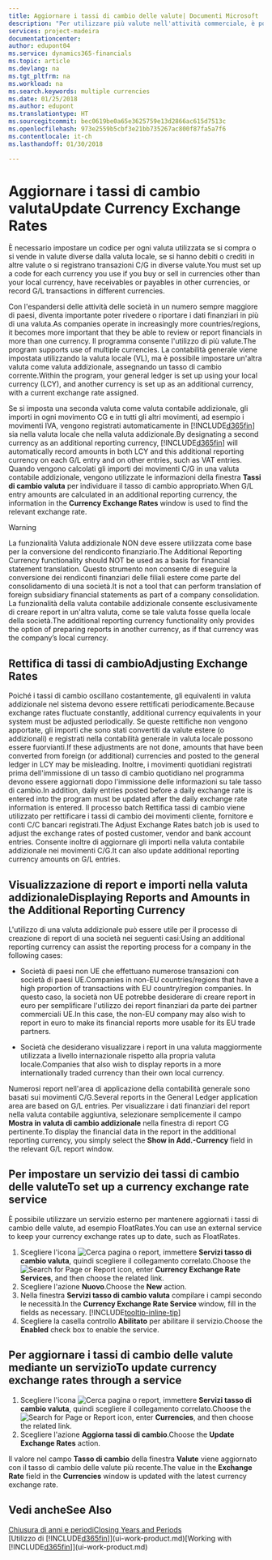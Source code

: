 ```yaml
---
title: Aggiornare i tassi di cambio delle valute| Documenti Microsoft
description: "Per utilizzare più valute nell'attività commerciale, è possibile impostare un codice per ogni valuta e utilizzare un servizio di conversione esterno, ad esempio FloatRates."
services: project-madeira
documentationcenter: 
author: edupont04
ms.service: dynamics365-financials
ms.topic: article
ms.devlang: na
ms.tgt_pltfrm: na
ms.workload: na
ms.search.keywords: multiple currencies
ms.date: 01/25/2018
ms.author: edupont
ms.translationtype: HT
ms.sourcegitcommit: bec0619be0a65e3625759e13d2866ac615d7513c
ms.openlocfilehash: 973e2559b5cbf3e21bb735267ac800f87fa5a7f6
ms.contentlocale: it-ch
ms.lasthandoff: 01/30/2018

---
```

# <a name="update-currency-exchange-rates"></a><span data-ttu-id="69a35-103">Aggiornare i tassi di cambio valuta</span><span class="sxs-lookup"><span data-stu-id="69a35-103">Update Currency Exchange Rates</span></span>
<span data-ttu-id="69a35-104">È necessario impostare un codice per ogni valuta utilizzata se si compra o si vende in valute diverse dalla valuta locale, se si hanno debiti o crediti in altre valute o si registrano transazioni C/G in diverse valute.</span><span class="sxs-lookup"><span data-stu-id="69a35-104">You must set up a code for each currency you use if you buy or sell in currencies other than your local currency, have receivables or payables in other currencies, or record G/L transactions in different currencies.</span></span>  

<span data-ttu-id="69a35-105">Con l'espandersi delle attività delle società in un numero sempre maggiore di paesi, diventa importante poter rivedere o riportare i dati finanziari in più di una valuta.</span><span class="sxs-lookup"><span data-stu-id="69a35-105">As companies operate in increasingly more countries/regions, it becomes more important that they be able to review or report financials in more than one currency.</span></span> <span data-ttu-id="69a35-106">Il programma consente l'utilizzo di più valute.</span><span class="sxs-lookup"><span data-stu-id="69a35-106">The program supports use of multiple currencies.</span></span> <span data-ttu-id="69a35-107">La contabilità generale viene impostata utilizzando la valuta locale (VL), ma è possibile impostare un'altra valuta come valuta addizionale, assegnando un tasso di cambio corrente.</span><span class="sxs-lookup"><span data-stu-id="69a35-107">Within the program, your general ledger is set up using your local currency (LCY), and another currency is set up as an additional currency, with a current exchange rate assigned.</span></span>  

 <span data-ttu-id="69a35-108">Se si imposta una seconda valuta come valuta contabile addizionale, gli importi in ogni movimento CG e in tutti gli altri movimenti, ad esempio i movimenti IVA, vengono registrati automaticamente in [!INCLUDE[d365fin](includes/d365fin_md.md)] sia nella valuta locale che nella valuta addizionale.</span><span class="sxs-lookup"><span data-stu-id="69a35-108">By designating a second currency as an additional reporting currency, [!INCLUDE[d365fin](includes/d365fin_md.md)] will automatically record amounts in both LCY and this additional reporting currency on each G/L entry and on other entries, such as VAT entries.</span></span> <span data-ttu-id="69a35-109">Quando vengono calcolati gli importi dei movimenti C/G in una valuta contabile addizionale, vengono utilizzate le informazioni della finestra **Tassi di cambio valuta** per individuare il tasso di cambio appropriato.</span><span class="sxs-lookup"><span data-stu-id="69a35-109">When G/L entry amounts are calculated in an additional reporting currency, the information in the **Currency Exchange Rates** window is used to find the relevant exchange rate.</span></span>  

> [!WARNING]  
>  <span data-ttu-id="69a35-110">La funzionalità Valuta addizionale NON deve essere utilizzata come base per la conversione del rendiconto finanziario.</span><span class="sxs-lookup"><span data-stu-id="69a35-110">The Additional Reporting Currency functionality should NOT be used as a basis for financial statement translation.</span></span> <span data-ttu-id="69a35-111">Questo strumento non consente di eseguire la conversione dei rendiconti finanziari delle filiali estere come parte del consolidamento di una società.</span><span class="sxs-lookup"><span data-stu-id="69a35-111">It is not a tool that can perform translation of foreign subsidiary financial statements as part of a company consolidation.</span></span> <span data-ttu-id="69a35-112">La funzionalità della valuta contabile addizionale consente esclusivamente di creare report in un'altra valuta, come se tale valuta fosse quella locale della società.</span><span class="sxs-lookup"><span data-stu-id="69a35-112">The additional reporting currency functionality only provides the option of preparing reports in another currency, as if that currency was the company’s local currency.</span></span>

## <a name="adjusting-exchange-rates"></a><span data-ttu-id="69a35-113">Rettifica di tassi di cambio</span><span class="sxs-lookup"><span data-stu-id="69a35-113">Adjusting Exchange Rates</span></span>  
<span data-ttu-id="69a35-114">Poiché i tassi di cambio oscillano costantemente, gli equivalenti in valuta addizionale nel sistema devono essere rettificati periodicamente.</span><span class="sxs-lookup"><span data-stu-id="69a35-114">Because exchange rates fluctuate constantly, additional currency equivalents in your system must be adjusted periodically.</span></span> <span data-ttu-id="69a35-115">Se queste rettifiche non vengono apportate, gli importi che sono stati convertiti da valute estere (o addizionali) e registrati nella contabilità generale in valuta locale possono essere fuorvianti.</span><span class="sxs-lookup"><span data-stu-id="69a35-115">If these adjustments are not done, amounts that have been converted from foreign (or additional) currencies and posted to the general ledger in LCY may be misleading.</span></span> <span data-ttu-id="69a35-116">Inoltre, i movimenti quotidiani registrati prima dell'immissione di un tasso di cambio quotidiano nel programma devono essere aggiornati dopo l'immissione delle informazioni su tale tasso di cambio.</span><span class="sxs-lookup"><span data-stu-id="69a35-116">In addition, daily entries posted before a daily exchange rate is entered into the program must be updated after the daily exchange rate information is entered.</span></span> <span data-ttu-id="69a35-117">Il processo batch Rettifica tassi di cambio viene utilizzato per rettificare i tassi di cambio dei movimenti cliente, fornitore e conti C/C bancari registrati.</span><span class="sxs-lookup"><span data-stu-id="69a35-117">The Adjust Exchange Rates batch job is used to adjust the exchange rates of posted customer, vendor and bank account entries.</span></span> <span data-ttu-id="69a35-118">Consente inoltre di aggiornare gli importi nella valuta contabile addizionale nei movimenti C/G.</span><span class="sxs-lookup"><span data-stu-id="69a35-118">It can also update additional reporting currency amounts on G/L entries.</span></span>  

## <a name="displaying-reports-and-amounts-in-the-additional-reporting-currency"></a><span data-ttu-id="69a35-119">Visualizzazione di report e importi nella valuta addizionale</span><span class="sxs-lookup"><span data-stu-id="69a35-119">Displaying Reports and Amounts in the Additional Reporting Currency</span></span>  
<span data-ttu-id="69a35-120">L'utilizzo di una valuta addizionale può essere utile per il processo di creazione di report di una società nei seguenti casi:</span><span class="sxs-lookup"><span data-stu-id="69a35-120">Using an additional reporting currency can assist the reporting process for a company in the following cases:</span></span>  

- <span data-ttu-id="69a35-121">Società di paesi non UE che effettuano numerose transazioni con società di paesi UE.</span><span class="sxs-lookup"><span data-stu-id="69a35-121">Companies in non-EU countries/regions that have a high proportion of transactions with EU country/region companies.</span></span> <span data-ttu-id="69a35-122">In questo caso, la società non UE potrebbe desiderare di creare report in euro per semplificare l'utilizzo dei report finanziari da parte dei partner commerciali UE.</span><span class="sxs-lookup"><span data-stu-id="69a35-122">In this case, the non-EU company may also wish to report in euro to make its financial reports more usable for its EU trade partners.</span></span>  

- <span data-ttu-id="69a35-123">Società che desiderano visualizzare i report in una valuta maggiormente utilizzata a livello internazionale rispetto alla propria valuta locale.</span><span class="sxs-lookup"><span data-stu-id="69a35-123">Companies that also wish to display reports in a more internationally traded currency than their own local currency.</span></span>  

<span data-ttu-id="69a35-124">Numerosi report nell'area di applicazione della contabilità generale sono basati sui movimenti C/G.</span><span class="sxs-lookup"><span data-stu-id="69a35-124">Several reports in the General Ledger application area are based on G/L entries.</span></span> <span data-ttu-id="69a35-125">Per visualizzare i dati finanziari del report nella valuta contabile aggiuntiva, selezionare semplicemente il campo **Mostra in valuta di cambio addizionale** nella finestra di report CG pertinente.</span><span class="sxs-lookup"><span data-stu-id="69a35-125">To display the financial data in the report in the additional reporting currency, you simply select the **Show in Add.-Currency** field in the relevant G/L report window.</span></span>  

## <a name="to-set-up-a-currency-exchange-rate-service"></a><span data-ttu-id="69a35-126">Per impostare un servizio dei tassi di cambio delle valute</span><span class="sxs-lookup"><span data-stu-id="69a35-126">To set up a currency exchange rate service</span></span>
<span data-ttu-id="69a35-127">È possibile utilizzare un servizio esterno per mantenere aggiornati i tassi di cambio delle valute, ad esempio FloatRates.</span><span class="sxs-lookup"><span data-stu-id="69a35-127">You can use an external service to keep your currency exchange rates up to date, such as FloatRates.</span></span>

1. <span data-ttu-id="69a35-128">Scegliere l'icona ![Cerca pagina o report](media/ui-search/search_small.png "icona Cerca pagina o report"), immettere **Servizi tasso di cambio valuta**, quindi scegliere il collegamento correlato.</span><span class="sxs-lookup"><span data-stu-id="69a35-128">Choose the ![Search for Page or Report](media/ui-search/search_small.png "Search for Page or Report icon") icon, enter **Currency Exchange Rate Services**, and then choose the related link.</span></span>
2. <span data-ttu-id="69a35-129">Scegliere l'azione **Nuovo**.</span><span class="sxs-lookup"><span data-stu-id="69a35-129">Choose the **New** action.</span></span>
3. <span data-ttu-id="69a35-130">Nella finestra **Servizi tasso di cambio valuta** compilare i campi secondo le necessità.</span><span class="sxs-lookup"><span data-stu-id="69a35-130">In the **Currency Exchange Rate Service** window, fill in the fields as necessary.</span></span> [!INCLUDE[tooltip-inline-tip](includes/tooltip-inline-tip_md.md)]
4. <span data-ttu-id="69a35-131">Scegliere la casella controllo **Abilitato** per abilitare il servizio.</span><span class="sxs-lookup"><span data-stu-id="69a35-131">Choose the **Enabled** check box to enable the service.</span></span>

## <a name="to-update-currency-exchange-rates-through-a-service"></a><span data-ttu-id="69a35-132">Per aggiornare i tassi di cambio delle valute mediante un servizio</span><span class="sxs-lookup"><span data-stu-id="69a35-132">To update currency exchange rates through a service</span></span>
1. <span data-ttu-id="69a35-133">Scegliere l'icona ![Cerca pagina o report](media/ui-search/search_small.png "icona Cerca pagina o report"), immettere **Servizi tasso di cambio valuta**, quindi scegliere il collegamento correlato.</span><span class="sxs-lookup"><span data-stu-id="69a35-133">Choose the ![Search for Page or Report](media/ui-search/search_small.png "Search for Page or Report icon") icon, enter **Currencies**, and then choose the related link.</span></span>
2. <span data-ttu-id="69a35-134">Scegliere l'azione **Aggiorna tassi di cambio**.</span><span class="sxs-lookup"><span data-stu-id="69a35-134">Choose the **Update Exchange Rates** action.</span></span>

<span data-ttu-id="69a35-135">Il valore nel campo **Tasso di cambio** della finestra **Valute** viene aggiornato con il tasso di cambio delle valute più recente.</span><span class="sxs-lookup"><span data-stu-id="69a35-135">The value in the **Exchange Rate** field in the **Currencies** window is updated with the latest currency exchange rate.</span></span>

## <a name="see-also"></a><span data-ttu-id="69a35-136">Vedi anche</span><span class="sxs-lookup"><span data-stu-id="69a35-136">See Also</span></span>
[<span data-ttu-id="69a35-137">Chiusura di anni e periodi</span><span class="sxs-lookup"><span data-stu-id="69a35-137">Closing Years and Periods</span></span>](year-close-years-periods.md)  
<span data-ttu-id="69a35-138">[Utilizzo di [!INCLUDE[d365fin](includes/d365fin_md.md)]](ui-work-product.md)</span><span class="sxs-lookup"><span data-stu-id="69a35-138">[Working with [!INCLUDE[d365fin](includes/d365fin_md.md)]](ui-work-product.md)</span></span>

